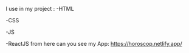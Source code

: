I use in my project :
-HTML

-CSS

-JS

-ReactJS
from here can you see my App:  https://horoscop.netlify.app/
